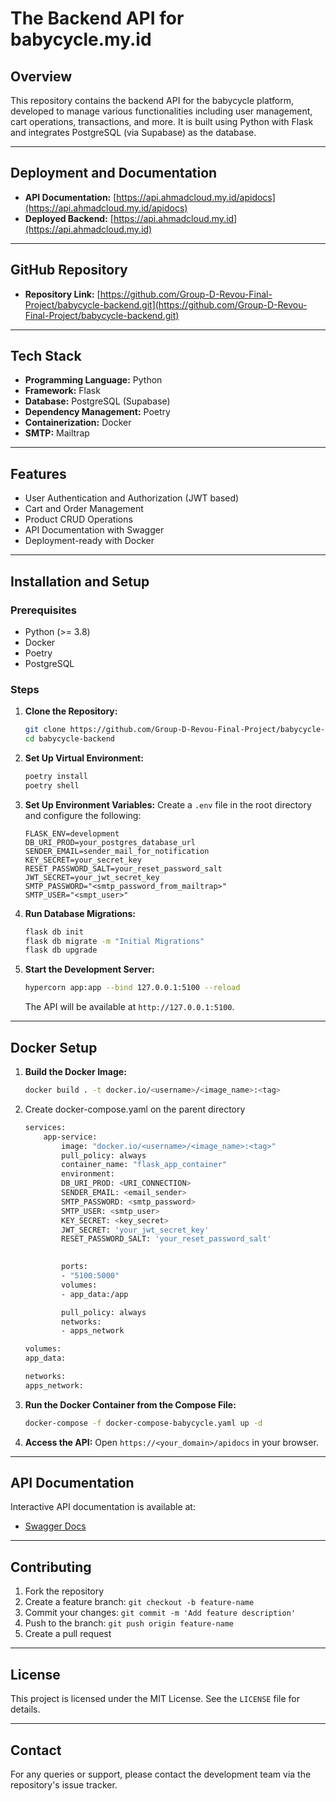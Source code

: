 # The Backend API for babycycle.my.id

## Overview
This repository contains the backend API for the babycycle platform, developed to manage various functionalities including user management, cart operations, transactions, and more. It is built using Python with Flask and integrates PostgreSQL (via Supabase) as the database.

---

## Deployment and Documentation
- **API Documentation:** [https://api.ahmadcloud.my.id/apidocs](https://api.ahmadcloud.my.id/apidocs)
- **Deployed Backend:** [https://api.ahmadcloud.my.id](https://api.ahmadcloud.my.id)

---

## GitHub Repository
- **Repository Link:** [https://github.com/Group-D-Revou-Final-Project/babycycle-backend.git](https://github.com/Group-D-Revou-Final-Project/babycycle-backend.git)

---

## Tech Stack
- **Programming Language:** Python
- **Framework:** Flask
- **Database:** PostgreSQL (Supabase)
- **Dependency Management:** Poetry
- **Containerization:** Docker
- **SMTP:** Mailtrap

---

## Features
- User Authentication and Authorization (JWT based)
- Cart and Order Management
- Product CRUD Operations
- API Documentation with Swagger
- Deployment-ready with Docker

---

## Installation and Setup

### Prerequisites
- Python (>= 3.8)
- Docker
- Poetry
- PostgreSQL

### Steps
1. **Clone the Repository:**
   ```bash
   git clone https://github.com/Group-D-Revou-Final-Project/babycycle-backend.git
   cd babycycle-backend
   ```

2. **Set Up Virtual Environment:**
   ```bash
   poetry install
   poetry shell
   ```

3. **Set Up Environment Variables:**
   Create a `.env` file in the root directory and configure the following:
   ```env
   FLASK_ENV=development
   DB_URI_PROD=your_postgres_database_url
   SENDER_EMAIL=sender_mail_for_notification
   KEY_SECRET=your_secret_key
   RESET_PASSWORD_SALT=your_reset_password_salt
   JWT_SECRET=your_jwt_secret_key
   SMTP_PASSWORD="<smtp_password_from_mailtrap>"
   SMTP_USER="<smpt_user>"
   ```

4. **Run Database Migrations:**
   ```bash
   flask db init
   flask db migrate -m "Initial Migrations"
   flask db upgrade
   ```

5. **Start the Development Server:**
   ```bash
   hypercorn app:app --bind 127.0.0.1:5100 --reload
   ```
   The API will be available at `http://127.0.0.1:5100`.

---

## Docker Setup

1. **Build the Docker Image:**
   ```bash
   docker build . -t docker.io/<username>/<image_name>:<tag>
   ```

2. Create docker-compose.yaml on the parent directory
    ```bash
    services:
        app-service:
            image: "docker.io/<username>/<image_name>:<tag>"
            pull_policy: always
            container_name: "flask_app_container"
            environment:
            DB_URI_PROD: <URI_CONNECTION>
            SENDER_EMAIL: <email_sender>
            SMTP_PASSWORD: <smtp_password>
            SMTP_USER: <smtp_user>
            KEY_SECRET: <key_secret>
            JWT_SECRET: 'your_jwt_secret_key'
            RESET_PASSWORD_SALT: 'your_reset_password_salt'

            
            ports:
            - "5100:5000"
            volumes:
            - app_data:/app

            pull_policy: always
            networks:
            - apps_network

    volumes:
    app_data:

    networks:
    apps_network:
    ```

2. **Run the Docker Container from the Compose File:**
   ```bash
   docker-compose -f docker-compose-babycycle.yaml up -d
   ```

3. **Access the API:**
   Open `https://<your_domain>/apidocs` in your browser.

---


## API Documentation
Interactive API documentation is available at:
- [Swagger Docs](https://api.ahmadcloud.my.id/apidocs)

---

## Contributing
1. Fork the repository
2. Create a feature branch: `git checkout -b feature-name`
3. Commit your changes: `git commit -m 'Add feature description'`
4. Push to the branch: `git push origin feature-name`
5. Create a pull request

---

## License
This project is licensed under the MIT License. See the `LICENSE` file for details.

---

## Contact
For any queries or support, please contact the development team via the repository's issue tracker.

